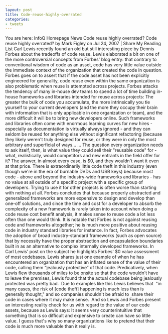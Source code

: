 ```yaml
---
layout: post
title: Code-reuse-highly-overrated
categories:
- tweets
---
```

You are here: InfoQ Homepage News Code reuse highly overrated?
Code reuse highly overrated?
by Mark Figley on     Jul 24, 2007 |
Share
My Reading List
Carl Lewis recently found an old but still interesting piece by Dennis Forbes about the tradeoffs of code reuse. Lewis elaborated a bit on one of the more controversial concepts from Forbes' blog entry: that contrary to conventional wisdom of code as an asset, code has very little value outside the immediate context of the organization that created the code in question. Forbes goes on to assert that if the code asset has not been explicitly engineered for generality, code reuse even within the same organization is also problematic when reuse is attempted across projects.
Forbes attacks the tendency of many in-house dev teams to spend a lot of time building in-house frameworks and libraries intended for reuse across projects:
The greater the bulk of code you accumulate, the more intrinsically you tie yourself to your current developers (and the more they occupy their brain with information that is only applicable in one organization or team), and the more difficult it will be to bring new developers online. Such frameworks and libraries often come with enormous learning curves for new hires - especially as documentation is virtually always ignored - and they can seldom be reused for anything else without significant refactoring (because they likely weren't truly designed for reuse, or they were in only the most arbitrary and superficial of ways…
… The question every organization needs to ask itself, then, is what value they could sell their "reusable code" for - what, realistically, would competitors and new entrants in the field offer for it? The answer, in almost every case, is $0, and they wouldn't want it even at that price. There is extraordinarily little code theft in this industry (even though we're in the era of burnable DVDs and USB keys) because most code - above and beyond the industry-wide frameworks and libraries - has no value at all outside of a specific project with a specific group of developers. Trying to use it for other projects is often worse than starting with nothing at all.
Forbes concludes that because properly abstracted and generalized frameworks are more expensive to design and develop than one-off solutions, and since the time and cost for a developer to absorb the complexity of a new framework is rarely taken into account when doing a code reuse cost benefit analysis, it makes sense to reuse code a lot less often than one would think. It is notable that Forbes is not against reusing code and frameworks altogether; he is much more positive about reusing code in industry standard libraries for instance. In fact, Forbes advocates the adoption of broad industry-standard frameworks (such as open source) that by necessity have the proper abstraction and encapsulation boundaries built in as an alternative to complex internally developed frameworks.
In Carl Lewis' post on the subject he highlights Forbes' $0 value assessment of most codebases. Lewis shares just one example of when he has encountered an organization that has an inflated sense of the value of their code, calling them “jealously protective” of that code. Predicatively, when Lewis flew thousands of miles to be onsite so that the code wouldn't have to leave the premises, Lewis found that the actual codebase being jealously protected was pretty bad.  Due to examples like this Lewis believes that  "in many cases, the risk of [code theft] happening is much less than is generally thought," and so companies shouldn't be afraid to  share their code in cases where it may make sense. 
And so Lewis and Forbes present an interesting reality check for us with regard to the value of our code assets, because as Lewis says:
It seems very counterintuitive that something that is so difficult and expensive to create can have so little value. I guess that's why so many organizations like to pretend that their code is much more valuable than it really is.
